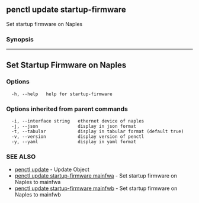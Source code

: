 ## penctl update startup-firmware

Set startup firmware on Naples

### Synopsis



--------------------------------
 Set Startup Firmware on Naples
--------------------------------


### Options

```
  -h, --help   help for startup-firmware
```

### Options inherited from parent commands

```
  -i, --interface string   ethernet device of naples
  -j, --json               display in json format
  -t, --tabular            display in tabular format (default true)
  -v, --version            display version of penctl
  -y, --yaml               display in yaml format
```

### SEE ALSO
* [penctl update](penctl_update.md)	 - Update Object
* [penctl update startup-firmware mainfwa](penctl_update_startup-firmware_mainfwa.md)	 - Set startup firmware on Naples to mainfwa
* [penctl update startup-firmware mainfwb](penctl_update_startup-firmware_mainfwb.md)	 - Set startup firmware on Naples to mainfwb

